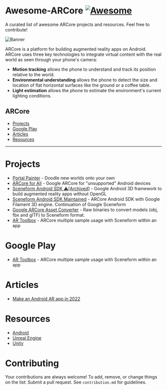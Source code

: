 # Awesome-ARCore [![Awesome](https://cdn.rawgit.com/sindresorhus/awesome/d7305f38d29fed78fa85652e3a63e154dd8e8829/media/badge.svg)](https://github.com/sindresorhus/awesome)
A curated list of awesome ARCore projects and resources. Feel free to contribute!

![Banner](https://developers.google.com/ar/images/discover-hero.jpg)

ARCore is a platform for building augmented reality apps on Android. ARCore uses three key technologies to integrate virtual content with the real world as seen through your phone's camera:

* **Motion tracking** allows the phone to understand and track its position relative to the world.
* **Environmental understanding** allows the phone to detect the size and location of flat horizontal surfaces like the ground or a coffee table.
* **Light estimation** allows the phone to estimate the environment's current lighting conditions.

## ARCore
- [Projects](#projects)
- [Google Play](#google-play)
- [Articles](#articles)
- [Resources](#resources)

- - -

# Projects

* [Portal Painter](https://github.com/googlecreativelab/arexperiments-portal-painter) - Doodle new worlds onto your own
* [ARCore for All](https://github.com/tomthecarrot/arcore-for-all) - Google ARCore for "unsupported" Android devices
* [Sceneform Android SDK :warning:[Archived]](https://github.com/google-ar/sceneform-android-sdk) - Google Android 3D framework to build augmented reality apps without OpenGL
* [Sceneform Android SDK Maintained](https://github.com/SceneView/sceneform-android) - ARCore Android SDK with Google Filament 3D engine. Continuation of Google Sceneform
* [Google ARCore Asset Converter](https://github.com/necrostylery/google-ar-asset-converter) - Raw binaries to convert models (obj, fbx and glTF) to Sceneform format. 
* [AR Toolbox](https://github.com/SimonMarquis/AR-Toolbox) - ARCore multiple sample usage with Sceneform within an app


# Google Play

* [AR Toolbox](https://play.google.com/store/apps/details?id=fr.smarquis.ar_toolbox) - ARCore multiple sample usage with Sceneform within an app


# Articles

* [Make an Android AR app in 2022](https://medium.com/make-an-android-ar-augmented-reality-app-for/make-an-ar-augmented-reality-app-for-android-in-2022-48a1711562bb)

# Resources

* [Android](https://developers.google.com/ar/develop/java/getting-started)
* [Unreal Engine](https://developers.google.com/ar/develop/unreal/getting-started)
* [Unity](https://developers.google.com/ar/develop/unity/getting-started)

# Contributing

Your contributions are always welcome! To add, remove, or change things on the list: Submit a pull request. See `contribution.md` for guidelines.



